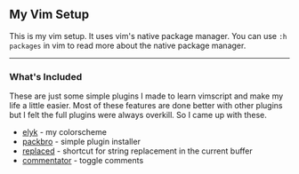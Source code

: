 ## My Vim Setup

This is my vim setup. It uses vim's native package manager.
You can use ```:h packages``` in vim to read more about the native package manager.

---
### What's Included

These are just some simple plugins I made to learn vimscript and make my life a little easier. 
Most of these features are done better with other plugins but I felt the full plugins 
were always overkill. So I came up with these.

* [elyk][2] - my colorscheme
* [packbro][3] - simple plugin installer
* [replaced][4] - shortcut for string replacement in the current buffer
* [commentator][6] - toggle comments

[2]: https://github.com/thisiskyle/vim/tree/master/pack/my_pack/opt/elyk
[3]: https://github.com/thisiskyle/vim/tree/master/pack/my_pack/opt/packbro
[4]: https://github.com/thisiskyle/vim/tree/master/pack/my_pack/opt/replaced
[6]: https://github.com/thisiskyle/vim/tree/master/pack/my_pack/opt/commentator
